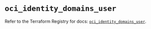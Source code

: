 # `oci_identity_domains_user`

Refer to the Terraform Registry for docs: [`oci_identity_domains_user`](https://registry.terraform.io/providers/oracle/oci/7.19.0/docs/resources/identity_domains_user).
